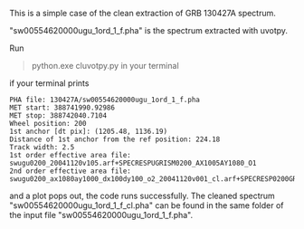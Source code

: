 This is a simple case of the clean extraction of GRB 130427A spectrum.

"sw00554620000ugu_1ord_1_f.pha" is the spectrum extracted with uvotpy.

Run
> python.exe cluvotpy.py
in your terminal

if your terminal prints
```
PHA file: 130427A/sw00554620000ugu_1ord_1_f.pha
MET start: 388741990.92986
MET stop: 388742040.7104
Wheel position: 200
1st anchor [dt pix]: (1205.48, 1136.19)
Distance of 1st anchor from the ref position: 224.18
Track width: 2.5
1st order effective area file: swugu0200_20041120v105.arf+SPECRESPUGRISM0200_AX1005AY1080_O1      
2nd order effective area file: swugu0200_ax1080ay1000_dx100dy100_o2_20041120v001_cl.arf+SPECRESP0200GRISM2NDORDER
```
and a plot pops out, the code runs successfully. The cleaned spectrum "sw00554620000ugu_1ord_1_f_cl.pha" can be found in the same folder of the input file "sw00554620000ugu_1ord_1_f.pha".